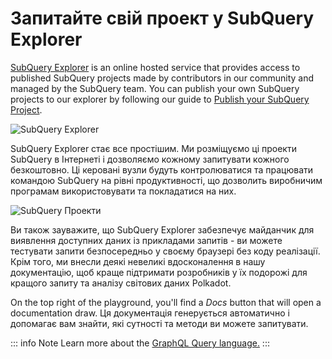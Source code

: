 # Запитайте свій проект у SubQuery Explorer

[SubQuery Explorer](https://explorer.subquery.network) is an online hosted service that provides access to published SubQuery projects made by contributors in our community and managed by the SubQuery team. You can publish your own SubQuery projects to our explorer by following our guide to [Publish your SubQuery Project](../run_publish/publish.md).

![SubQuery Explorer](https://static.subquery.network/media/explorer/explorer-header.png)

SubQuery Explorer стає все простішим. Ми розміщуємо ці проекти SubQuery в Інтернеті і дозволяємо кожному запитувати кожного безкоштовно. Ці керовані вузли будуть контролюватися та працювати командою SubQuery на рівні продуктивності, що дозволить виробничим програмам використовувати та покладатися на них.

![SubQuery Проекти](https://static.subquery.network/media/explorer/explorer-project.png)

Ви також зауважите, що SubQuery Explorer забезпечує майданчик для виявлення доступних даних із прикладами запитів - ви можете тестувати запити безпосередньо у своєму браузері без коду реалізації. Крім того, ми внесли деякі невеликі вдосконалення в нашу документацію, щоб краще підтримати розробників у їх подорожі для кращого запиту та аналізу світових даних Polkadot.

On the top right of the playground, you'll find a *Docs* button that will open a documentation draw. Ця документація генерується автоматично і допомагає вам знайти, які сутності та методи ви можете запитувати.

::: info Note Learn more about the [GraphQL Query language.](./graphql.md) :::
